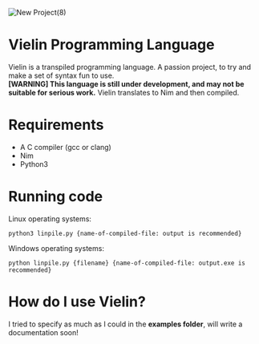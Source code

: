 ![New Project(8)](https://user-images.githubusercontent.com/84568105/156002721-78e0d894-9e3d-4603-97a2-23be818624ed.png)

# Vielin Programming Language
Vielin is a transpiled programming language. A passion project, to try and make a set of syntax fun to use.  
**[WARNING] This language is still under development, and may not be suitable for serious work.**
Vielin translates to Nim and then compiled.

# Requirements
- A C compiler (gcc or clang)
- Nim
- Python3

# Running code
Linux operating systems:  
```
python3 linpile.py {name-of-compiled-file: output is recommended}
```

Windows operating systems:  
```
python linpile.py {filename} {name-of-compiled-file: output.exe is recommended}
```

# How do I use Vielin?
I tried to specify as much as I could in the **examples folder**, will write a documentation soon!
